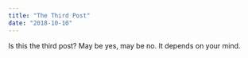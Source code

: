 ```yaml
---
title: "The Third Post"
date: "2018-10-10"
---
```


Is this the third post? May be yes, may be no. It depends on your mind.
